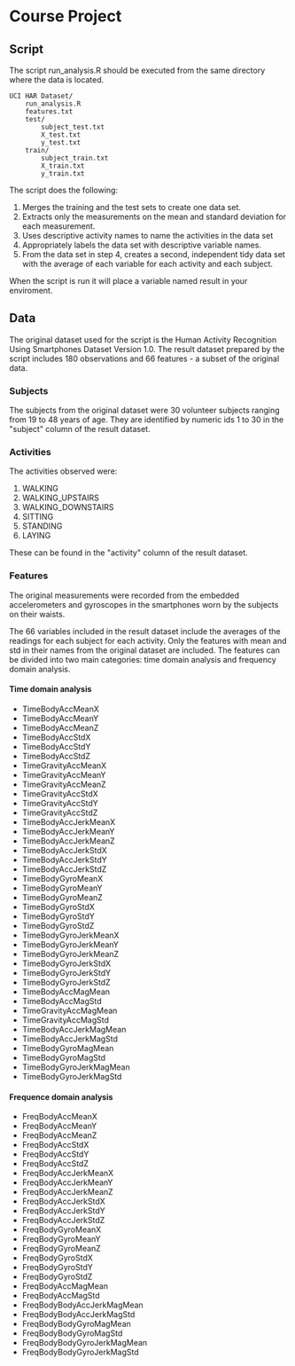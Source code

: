 # Course Project
## Script
The script run_analysis.R should be executed from the same directory where the data is located.

    UCI HAR Dataset/
        run_analysis.R
        features.txt
	    test/
		    subject_test.txt
		    X_test.txt
		    y_test.txt
	    train/
		    subject_train.txt
		    X_train.txt
		    y_train.txt

The script does the following:
1. Merges the training and the test sets to create one data set.
2. Extracts only the measurements on the mean and standard deviation for each measurement.
3. Uses descriptive activity names to name the activities in the data set
4. Appropriately labels the data set with descriptive variable names.
5. From the data set in step 4, creates a second, independent tidy data set with the average of each variable for each activity and each subject.

When the script is run it will place a variable named result in your enviroment.

## Data

The original dataset used for the script is the Human Activity Recognition Using Smartphones Dataset Version 1.0. The result dataset prepared by the script includes 180 observations and 66 features - a subset of the original data.

### Subjects

The subjects from the original dataset were 30 volunteer subjects ranging from 19 to 48 years of age. They are identified by numeric ids 1 to 30 in the "subject" column of the result dataset.

### Activities

The activities observed were:
1. WALKING
2. WALKING_UPSTAIRS
3. WALKING_DOWNSTAIRS
4. SITTING
5. STANDING
6. LAYING

These can be found in the "activity" column of the result dataset.

### Features

The original measurements were recorded from the embedded accelerometers and gyroscopes in the smartphones worn by the subjects on their waists.

The 66 variables included in the result dataset include the averages of the readings for each subject for each activity. Only the features with mean and std in their names from the original dataset are included. The features can be divided into two main categories: time domain analysis and frequency domain analysis.

#### Time domain analysis
* TimeBodyAccMeanX
* TimeBodyAccMeanY
* TimeBodyAccMeanZ
* TimeBodyAccStdX
* TimeBodyAccStdY
* TimeBodyAccStdZ
* TimeGravityAccMeanX
* TimeGravityAccMeanY
* TimeGravityAccMeanZ
* TimeGravityAccStdX
* TimeGravityAccStdY
* TimeGravityAccStdZ
* TimeBodyAccJerkMeanX
* TimeBodyAccJerkMeanY
* TimeBodyAccJerkMeanZ
* TimeBodyAccJerkStdX
* TimeBodyAccJerkStdY
* TimeBodyAccJerkStdZ
* TimeBodyGyroMeanX
* TimeBodyGyroMeanY
* TimeBodyGyroMeanZ
* TimeBodyGyroStdX
* TimeBodyGyroStdY
* TimeBodyGyroStdZ
* TimeBodyGyroJerkMeanX
* TimeBodyGyroJerkMeanY
* TimeBodyGyroJerkMeanZ
* TimeBodyGyroJerkStdX
* TimeBodyGyroJerkStdY
* TimeBodyGyroJerkStdZ
* TimeBodyAccMagMean
* TimeBodyAccMagStd
* TimeGravityAccMagMean
* TimeGravityAccMagStd
* TimeBodyAccJerkMagMean
* TimeBodyAccJerkMagStd
* TimeBodyGyroMagMean
* TimeBodyGyroMagStd
* TimeBodyGyroJerkMagMean
* TimeBodyGyroJerkMagStd

#### Frequence domain analysis
* FreqBodyAccMeanX
* FreqBodyAccMeanY
* FreqBodyAccMeanZ
* FreqBodyAccStdX
* FreqBodyAccStdY
* FreqBodyAccStdZ
* FreqBodyAccJerkMeanX
* FreqBodyAccJerkMeanY
* FreqBodyAccJerkMeanZ
* FreqBodyAccJerkStdX
* FreqBodyAccJerkStdY
* FreqBodyAccJerkStdZ
* FreqBodyGyroMeanX
* FreqBodyGyroMeanY
* FreqBodyGyroMeanZ
* FreqBodyGyroStdX
* FreqBodyGyroStdY
* FreqBodyGyroStdZ
* FreqBodyAccMagMean
* FreqBodyAccMagStd
* FreqBodyBodyAccJerkMagMean
* FreqBodyBodyAccJerkMagStd
* FreqBodyBodyGyroMagMean
* FreqBodyBodyGyroMagStd
* FreqBodyBodyGyroJerkMagMean
* FreqBodyBodyGyroJerkMagStd
